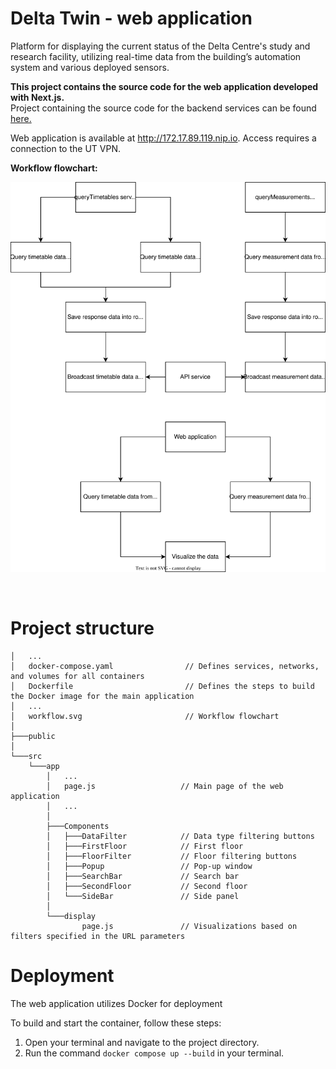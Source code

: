 # Delta Twin - web application

Platform for displaying the current status of the Delta Centre's study and research facility, utilizing real-time data from the building’s automation system and various deployed sensors.

**This project contains the source code for the web application developed with Next.js.**  
Project containing the source code for the backend services can be found [here.](https://github.com/thugoo/api-delta-twin)

Web application is available at http://172.17.89.119.nip.io. Access requires a connection to the UT VPN.

**Workflow flowchart:**

![Workflow](workflow.svg)

<br>


# Project structure
```
│   ...
│   docker-compose.yaml                // Defines services, networks, and volumes for all containers
│   Dockerfile                         // Defines the steps to build the Docker image for the main application
│   ...
│   workflow.svg                       // Workflow flowchart
│
├───public
│
└───src
    └───app
        │   ...
        │   page.js                   // Main page of the web application
        │   ...
        │
        ├───Components
        │   ├───DataFilter            // Data type filtering buttons
        │   ├───FirstFloor            // First floor
        │   ├───FloorFilter           // Floor filtering buttons
        │   ├───Popup                 // Pop-up window
        │   ├───SearchBar             // Search bar
        │   ├───SecondFloor           // Second floor
        │   └───SideBar               // Side panel
        │
        └───display
                page.js               // Visualizations based on filters specified in the URL parameters
```

# Deployment

The web application utilizes Docker for deployment

To build and start the container, follow these steps:

1. Open your terminal and navigate to the project directory.
2. Run the command `docker compose up --build` in your terminal.

